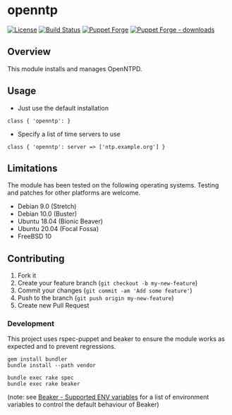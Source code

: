 # openntp

[![License](https://img.shields.io/github/license/tohuwabohu/puppet-openntp.svg)](https://github.com/tohuwabohu/puppet-openntp/blob/master/LICENSE.txt)
[![Build Status](https://travis-ci.org/tohuwabohu/puppet-openntp.svg?branch=master)](https://travis-ci.org/tohuwabohu/puppet-openntp)
[![Puppet Forge](https://img.shields.io/puppetforge/v/tohuwabohu/openntp.svg)](https://forge.puppetlabs.com/tohuwabohu/openntp)
[![Puppet Forge - downloads](https://img.shields.io/puppetforge/dt/tohuwabohu/openntp.svg)](https://forge.puppetlabs.com/tohuwabohu/openntp)

## Overview

This module installs and manages OpenNTPD.

## Usage

* Just use the default installation
```
class { 'openntp': }
```

* Specify a list of time servers to use
```
class { 'openntp': server => ['ntp.example.org'] }
```

## Limitations

The module has been tested on the following operating systems. Testing and patches for other platforms are welcome.

* Debian 9.0 (Stretch)
* Debian 10.0 (Buster)
* Ubuntu 18.04 (Bionic Beaver)
* Ubuntu 20.04 (Focal Fossa)
* FreeBSD 10

## Contributing

1. Fork it
2. Create your feature branch (`git checkout -b my-new-feature`)
3. Commit your changes (`git commit -am 'Add some feature'`)
4. Push to the branch (`git push origin my-new-feature`)
5. Create new Pull Request

### Development

This project uses rspec-puppet and beaker to ensure the module works as expected and to prevent regressions.

```
gem install bundler
bundle install --path vendor

bundle exec rake spec
bundle exec rake beaker
```
(note: see [Beaker - Supported ENV variables](https://github.com/puppetlabs/beaker-rspec/blob/master/README.md)
for a list of environment variables to control the default behaviour of Beaker)
